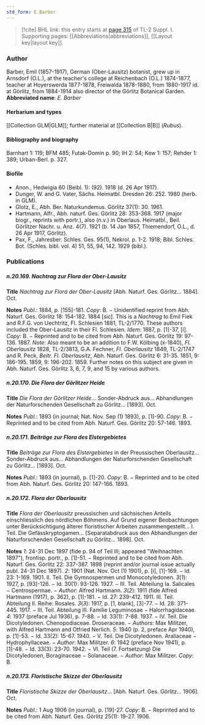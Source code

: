 ```yaml
---
std_form: E.Barber
---
```


> [!cite] BHL link: this entry starts at [page 315](https://www.biodiversitylibrary.org/page/33265042) of TL-2 Suppl. I.
> Supporting pages: [[Abbreviations|abbreviations]], [[Layout key|layout key]].

### Author

Barber, Emil (1857-1917), German (Ober-Lausitz) botanist, grew up in Arnsdorf (O.L.), at the teacher's college at Reichenbach (O.L.) 1874-1877, teacher at Hoyerswerda 1877-1878, Freiwalda 1878-1880, from 1880-1917 id. at Görlitz, from 1884-1914 also director of the Görlitz Botanical Garden. 
**Abbreviated name**: *E. Barber*

#### Herbarium and types

[[Collection GLM|GLM]]; further material at [[Collection B|B]] (*Rubus*).

#### Bibliography and biography

Barnhart 1: 119; BFM 485; Futak-Domin p. 90; IH 2: 54; Kew 1: 157; Rehder 1: 389; Urban-Berl. p. 327.

#### Biofile

- Anon., Hedwigia 60 (Beibl. 1): (92). 1918 (d. 26 Apr 1917).
- Dunger, W. and G. Vater, Sächs. Heimatbl. Dresden 26: 252. 1980 (herb. in GLM).
- Glotz, E., Abh. Ber. Naturkundemus. Görlitz 37(1): 30. 1961.
- Hartmann, Alfr., Abh. naturf. Ges. Görlitz 28: 353-368. 1917 (major biogr., reprints with portr.), also (n.v.) in Oberlaus. Heimatbl., Beil. Görlitzer Nachr. u. Anz. 4(7). 1921 (b. 14 Jan 1857, Thiemendorf, O.L., d. 26 Apr 1917, Görlitz).
- Pax, F., Jahresber. Schles. Ges. 95(1), Nekrol. p. 1-2. 1918; Bibl. Schles. Bot. (Schles. bibl. vol. 4) 51, 55, 94, 142. 1929 (bibl.).

### Publications

##### n.20.169. Nachtrag zur Flora der Ober-Lausitz

**Title**
*Nachtrag zur Flora der Ober-Lausitz* \[Abh. Naturf. Ges. Görlitz... 1884\]. Oct.

**Notes**
*Publ*.: 1884, p. \[155\]-181. *Copy*: B. − Unidentified reprint from Abh. Naturf. Ges. Görlitz 18: 154-182. 1884 \[sic\]. This is a *Nachtrag* to Emil Fiek and R.F.G. von Uechtritz, Fl. Schlesien 1881, TL-2/1770. These authors included the Ober-Lausitz in their Fl. Schlesien.
*Idem*: 1887, p. \[1\]-37, \[i\]. *Copy*: B. − Reprinted and to be cited from Abh. Naturf. Ges. Görlitz 19: 97-136. 1887.
*Note*: Also meant to be an addition to F.W. Kölbing (x-1840), *Fl. Oberlausitz* 1828, TL-2/3813, G.A. Fechner, *Fl. Oberlausitz* 1849, TL-2/1747 and R. Peck, *Beitr. Fl. Oberlausitz*, Abh. Naturf. Ges. Görlitz 6: 31-35. 1851, 9: 186-195. 1859, 9: 196-202. 1859. Further notes on this subject are given in Abh. Naturf. Ges. Görlitz 3, 6, 7, 9, and 15 by various authors.

##### n.20.170. Die Flora der Görlitzer Heide

**Title**
*Die Flora der Görlitzer Heide*... Sonder-Abdruck aus... Abhandlungen der Naturforschenden Gesellschaft zu Görlitz... \[1893\]. Oct.

**Notes**
*Publ*.: 1893 (in journal; Nat. Nov. Sep (1) 1893), p. \[1\]-90. *Copy*: B. − Reprinted and to be cited from Abh. Naturf. Ges. Görlitz 20: 57-146. 1893.

##### n.20.171. Beiträge zur Flora des Elstergebietes

**Title**
*Beiträge zur Flora des Elstergebietes* in der Preussischen Oberlausitz... Sonder-Abdruck aus... Abhandlungen der Naturforschenden Gesellschaft zu Görlitz... \[1893\]. Oct.

**Notes**
*Publ*.: 1893 (in journal), p. \[1\]-20. *Copy*: B. − Reprinted and to be cited from Abh. Naturf. Ges. Görlitz 20: 147-166. 1893.

##### n.20.172. Flora der Oberlausitz

**Title**
*Flora der Oberlausitz* preussischen und sächsischen Anteils einschliesslich des nördlichen Böhmens. Auf Grund eigener Beobachtungen unter Berücksichtigung älterer floristischer Arbeiten zusammengestellt... I. Teil. Die Gefässkryptogamen... \[Separatabdruck aus den Abhandlungen der Naturforschenden Gesellschaft zu Görlitz... 1898\]. Oct.

**Notes**
*1*: 24-31 Dec 1897 (fide p. 94 of Teil III; appeared "Weihnachten 1897"), frontisp. portr., p. \[1\]-51. − Reprinted and to be cited from Abh. Naturf. Ges. Görlitz 22: 337-387. 1898 (reprint and/or journal issue actually publ. 24-31 Dec 1897).
*2*: 1901 (Nat. Nov. Oct (1) 1901), p. \[i\], \[1\]-169. − Id. 23: 1-169. 1901. II. Teil. Die Gymnospermen und Monocotyledonen.
*3*(*1*): 1927, p. \[93\]-126. − Id. 30(1): 93-126. 1927. − III. Teil. Abteilung Ia. Salicales − Centrospermae. − *Author*: Alfred Hartmann.
*3*(*2*): 1911 (fide Alfred Hartmann (1917), p. 362), p. \[1\]-181. − Id. 27: 239-412. 1911. III. Teil. Abteilung II. Reihe: Rosales.
*3*(*3*): 1917, p. \[1, blank\], \[3\]-77. − Id. 28: 371-445. 1917. − III. Teil. Abteilung III. Familie Leguminosae − Halorrhagidaceae.
*4*: 1937 (preface Jul 1936), p. 7-88. − Id. 33(1): 7-88. 1937. − IV. Teil. Die Dicotyledonen. Chenopodiaceae. Droseraceae. − *Authors*: Max Militzer, with Alfred Hartmann and Otfried Nerlich.
*5*: 1940 (p. 2, preface Apr 1940), p. \[1\]-53. − Id. 33(2): 15-67. 1940. − V. Teil. Die Dicotyledonen. Araliaceae − Hydrophyllaceae. − *Author*: Max Militzer.
*6*: 1942 (preface Nov 1941), p. \[1\]-48. − Id. 33(3): 23-70. 1942. − VI. Teil (7. Fortsetzung) Die Dicotyledonen, Boraginaceae − Solanaceae. − *Author*: Max Militzer.
*Copy*: B.

##### n.20.173. Floristische Skizze der Oberlausitz

**Title**
*Floristische Skizze der Oberlausitz*... \[Abh. Naturf. Ges. Görlitz... 1906\]. Oct.

**Notes**
*Publ*.: 1 Aug 1906 (in journal), p. \[19\]-27. *Copy*: B. − Reprinted and to be cited from Abh. Naturf. Ges. Görlitz 25(1): 19-27. 1906.

